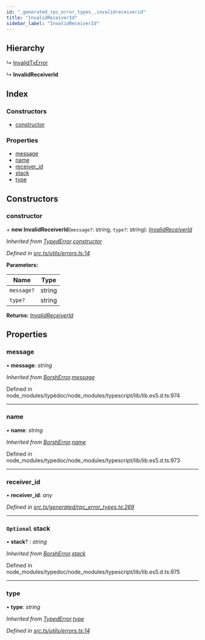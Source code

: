 ```yaml
---
id: "_generated_rpc_error_types_.invalidreceiverid"
title: "InvalidReceiverId"
sidebar_label: "InvalidReceiverId"
---
```


## Hierarchy

  ↳ [InvalidTxError](_generated_rpc_error_types_.invalidtxerror.md)

  ↳ **InvalidReceiverId**

## Index

### Constructors

* [constructor](_generated_rpc_error_types_.invalidreceiverid.md#constructor)

### Properties

* [message](_generated_rpc_error_types_.invalidreceiverid.md#message)
* [name](_generated_rpc_error_types_.invalidreceiverid.md#name)
* [receiver_id](_generated_rpc_error_types_.invalidreceiverid.md#receiver_id)
* [stack](_generated_rpc_error_types_.invalidreceiverid.md#optional-stack)
* [type](_generated_rpc_error_types_.invalidreceiverid.md#type)

## Constructors

###  constructor

\+ **new InvalidReceiverId**(`message?`: string, `type?`: string): *[InvalidReceiverId](_generated_rpc_error_types_.invalidreceiverid.md)*

*Inherited from [TypedError](_utils_errors_.typederror.md).[constructor](_utils_errors_.typederror.md#constructor)*

*Defined in [src.ts/utils/errors.ts:14](https://github.com/nearprotocol/nearlib/blob/de49029/src.ts/utils/errors.ts#L14)*

**Parameters:**

Name | Type |
------ | ------ |
`message?` | string |
`type?` | string |

**Returns:** *[InvalidReceiverId](_generated_rpc_error_types_.invalidreceiverid.md)*

## Properties

###  message

• **message**: *string*

*Inherited from [BorshError](_utils_serialize_.borsherror.md).[message](_utils_serialize_.borsherror.md#message)*

Defined in node_modules/typedoc/node_modules/typescript/lib/lib.es5.d.ts:974

___

###  name

• **name**: *string*

*Inherited from [BorshError](_utils_serialize_.borsherror.md).[name](_utils_serialize_.borsherror.md#name)*

Defined in node_modules/typedoc/node_modules/typescript/lib/lib.es5.d.ts:973

___

###  receiver_id

• **receiver_id**: *any*

*Defined in [src.ts/generated/rpc_error_types.ts:269](https://github.com/nearprotocol/nearlib/blob/de49029/src.ts/generated/rpc_error_types.ts#L269)*

___

### `Optional` stack

• **stack**? : *string*

*Inherited from [BorshError](_utils_serialize_.borsherror.md).[stack](_utils_serialize_.borsherror.md#optional-stack)*

Defined in node_modules/typedoc/node_modules/typescript/lib/lib.es5.d.ts:975

___

###  type

• **type**: *string*

*Inherited from [TypedError](_utils_errors_.typederror.md).[type](_utils_errors_.typederror.md#type)*

*Defined in [src.ts/utils/errors.ts:14](https://github.com/nearprotocol/nearlib/blob/de49029/src.ts/utils/errors.ts#L14)*
